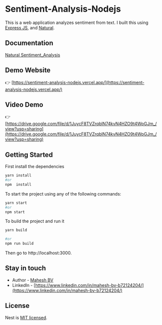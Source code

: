 # Sentiment-Analysis-Nodejs


This is a web application analyzes sentiment from text. I built this using [Express JS](https://expressjs.com/), and [Natural](https://www.npmjs.com/package/natural).

## Documentation
[Natural Sentiment_Analysis](https://naturalnode.github.io/natural/sentiment_analysis.html)
## Demo Website
:point_right: [https://sentiment-analysis-nodejs.vercel.app/](https://sentiment-analysis-nodejs.vercel.app/)

## Video Demo
:point_right:  [https://drive.google.com/file/d/1JuycF8TVZrqblN74kvN4HZO9t4WpGJm_/view?usp=sharing](https://drive.google.com/file/d/1JuycF8TVZrqblN74kvN4HZO9t4WpGJm_/view?usp=sharing)

## Getting Started
First install the dependencies

```bash
yarn install
#or
npm  install
```

To start the project  using any of the following commands:

```bash
yarn start
#or
npm start
```

To build the project and run it

```bash
yarn build

#or
npm run build

```

Then go to http://localhost:3000.

## Stay in touch

- Author - [Mahesh BV](maheshbv7090@gmail.com)
- LinkedIn - [https://www.linkedin.com/in/mahesh-bv-b72124204/](https://www.linkedin.com/in/mahesh-bv-b72124204/)


## License

Nest is [MIT licensed](LICENSE).
